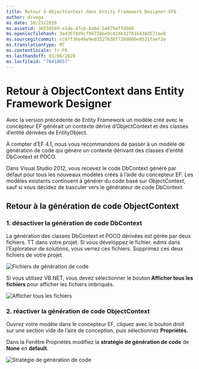 ```yaml
---
title: Retour à ObjectContext dans Entity Framework Designer-EF6
author: divega
ms.date: 10/23/2016
ms.assetid: 36550569-a1de-47cb-ba6d-544794ffd500
ms.openlocfilehash: 3e436f0d9cf94720be9c424b327816438d571ae8
ms.sourcegitcommit: cc0ff36e46e9ed3527638f7208000e8521faef2e
ms.translationtype: MT
ms.contentlocale: fr-FR
ms.lasthandoff: 03/06/2020
ms.locfileid: "78418657"
---
```

# <a name="reverting-to-objectcontext-in-entity-framework-designer"></a>Retour à ObjectContext dans Entity Framework Designer
Avec la version précédente de Entity Framework un modèle créé avec le concepteur EF générait un contexte dérivé d’ObjectContext et des classes d’entité dérivées de EntityObject.

À compter d’EF 4.1, nous vous recommandons de passer à un modèle de génération de code qui génère un contexte dérivant des classes d’entité DbContext et POCO.

Dans Visual Studio 2012, vous recevez le code DbContext généré par défaut pour tous les nouveaux modèles créés à l’aide du concepteur EF. Les modèles existants continuent à générer du code basé sur ObjectContext, sauf si vous décidez de basculer vers le générateur de code DbContext.

## <a name="reverting-back-to-objectcontext-code-generation"></a>Retour à la génération de code ObjectContext

### <a name="1-disable-dbcontext-code-generation"></a>1. désactiver la génération de code DbContext

La génération des classes DbContext et POCO dérivées est gérée par deux fichiers. TT dans votre projet. Si vous développez le fichier. edmx dans l’Explorateur de solutions, vous verrez ces fichiers. Supprimez ces deux fichiers de votre projet.

![Fichiers de génération de code](~/ef6/media/codegenfiles.png)

Si vous utilisez VB.NET, vous devez sélectionner le bouton **Afficher tous les fichiers** pour afficher les fichiers imbriqués.

![Afficher tous les fichiers](~/ef6/media/showallfiles.png)

### <a name="2-re-enable-objectcontext-code-generation"></a>2. réactiver la génération de code ObjectContext

Ouvrez votre modèle dans le concepteur EF, cliquez avec le bouton droit sur une section vide de l’aire de conception, puis sélectionnez **Propriétés**.

Dans la Fenêtre Propriétés modifiez la **stratégie de génération de code** de **None** en **default**.

![Stratégie de génération de code](~/ef6/media/codegenstrategy.png)
